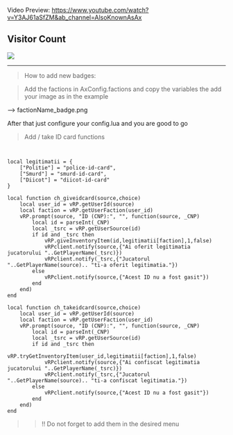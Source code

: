 Video Preview: https://www.youtube.com/watch?v=Y3AJ61aSfZM&ab_channel=AlsoKnownAsAx

## Visitor Count
  <img src="https://profile-counter.glitch.me/ax_ids/count.svg" />

-------------------------------------------------------------------------------------

> How to add new badges:

> Add the factions in AxConfig.factions and copy the variables the add your image as in the example

--> factionName_badge.png

After that just configure your config.lua and you are good to go


> Add / take ID card functions

```


local legitimatii = {
	["Politie"] = "police-id-card",
	["Smurd"] = "smurd-id-card",
	["Diicot"] = "diicot-id-card"
}

local function ch_giveidcard(source,choice)
	local user_id = vRP.getUserId(source)
	local faction = vRP.getUserFaction(user_id)
	vRP.prompt(source, "ID (CNP):", "", function(source, _CNP)
		local id = parseInt(_CNP)
		local _tsrc = vRP.getUserSource(id)
		if id and _tsrc then
			vRP.giveInventoryItem(id,legitimatii[faction],1,false)
			vRPclient.notify(source,{"Ai oferit legitimatia jucatorului "..GetPlayerName(_tsrc)})
			vRPclient.notify(_tsrc,{"Jucatorul "..GetPlayerName(source).. "ti-a oferit legitimatia."})
		else
			vRPclient.notify(source,{"Acest ID nu a fost gasit"})
		end
	end)
end

local function ch_takeidcard(source,choice)
	local user_id = vRP.getUserId(source)
	local faction = vRP.getUserFaction(user_id)
	vRP.prompt(source, "ID (CNP):", "", function(source, _CNP)
		local id = parseInt(_CNP)
		local _tsrc = vRP.getUserSource(id)
		if id and _tsrc then
			vRP.tryGetInventoryItem(user_id,legitimatii[faction],1,false)
			vRPclient.notify(source,{"Ai confiscat legitimatia jucatorului "..GetPlayerName(_tsrc)})
			vRPclient.notify(_tsrc,{"Jucatorul "..GetPlayerName(source).. "ti-a confiscat legitimatia."})
		else
			vRPclient.notify(source,{"Acest ID nu a fost gasit"})
		end
	end)
end

```

>> !! Do not forget to add them in the desired menu


